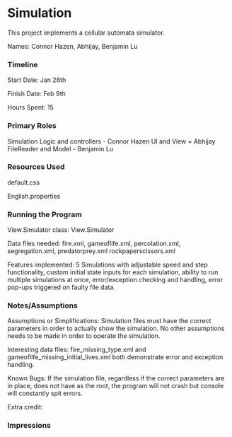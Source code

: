 Simulation
====

This project implements a cellular automata simulator.

Names: Connor Hazen, Abhijay, Benjamin Lu

### Timeline

Start Date: Jan 26th

Finish Date: Feb 9th

Hours Spent: 15

### Primary Roles

Simulation Logic and controllers - Connor Hazen
UI and View = Abhijay
FileReader and Model - Benjamin Lu


### Resources Used
default.css

English.properties

### Running the Program

View.Simulator class: View.Simulator

Data files needed: fire.xml, gameoflife.xml, percolation.xml, segregation.xml, predatorprey.xml
rockpaperscissors.xml

Features implemented: 5 Simulations with adjustable speed and step functionality,
custom initial state inputs for each simulation, ability to run multiple
simulations at once, error/exception checking and handling, error 
pop-ups triggered on faulty file data.


### Notes/Assumptions

Assumptions or Simplifications: Simulation files must have the correct 
parameters in order to actually show the simulation. No other assumptions 
needs to be made in order to operate the simulation. 

Interesting data files: fire_missing_type.xml and gameoflife_missing_initial_lives.xml 
both demonstrate error and exception handling. 

Known Bugs: If the simulation file, regardless if the correct parameters
are in place, does not have <simulation> as the root, the program will not 
crash but console will constantly spit errors.

Extra credit:


### Impressions

